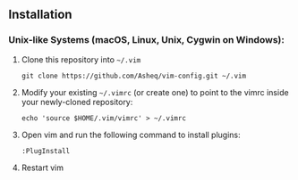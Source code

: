 ## Installation

### Unix-like Systems (macOS, Linux, Unix, Cygwin on Windows):

1. Clone this repository into `~/.vim`

     `git clone https://github.com/Asheq/vim-config.git ~/.vim`

1. Modify your existing `~/.vimrc` (or create one) to point to the vimrc inside your newly-cloned repository:

     `echo 'source $HOME/.vim/vimrc' > ~/.vimrc`

1. Open vim and run the following command to install plugins:

     `:PlugInstall`

1. Restart vim
